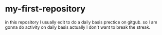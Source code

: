 # my-first-repository
in this repository I usually edit to do a daily basis prectice on gitgub.
so I am gonna do activity on daily basis actually I don't want to break the streak.
